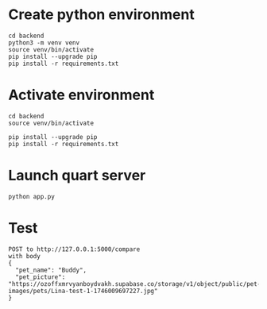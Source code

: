 


# Create python environment
```
cd backend
python3 -m venv venv
source venv/bin/activate
pip install --upgrade pip
pip install -r requirements.txt

```

# Activate environment
```
cd backend
source venv/bin/activate

pip install --upgrade pip
pip install -r requirements.txt

```

# Launch quart server
```
python app.py
```

# Test
```
POST to http://127.0.0.1:5000/compare
with body
{
  "pet_name": "Buddy",
  "pet_picture": "https://ozoffxmrvyanboydvakh.supabase.co/storage/v1/object/public/pet-images/pets/Lina-test-1-1746009697227.jpg"
}

```

